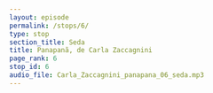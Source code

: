 ```yaml
---
layout: episode
permalink: /stops/6/
type: stop
section_title: Seda
title: Panapanã, de Carla Zaccagnini
page_rank: 6
stop_id: 6
audio_file: Carla_Zaccagnini_panapana_06_seda.mp3
---
```

